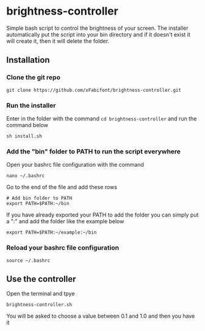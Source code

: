 # brightness-controller

Simple bash script to control the brightness of your screen.
The installer automatically put the script into your bin directory and if it doesn't exist it will create it, then it will delete the folder.

## Installation

### Clone the git repo

```
git clone https://github.com/xFabifont/brightness-controller.git
```

### Run the installer

Enter in the folder with the command ```cd brightness-controller``` and run the command below
```
sh install.sh
```

### Add the "bin" folder to PATH to run the script everywhere

Open your bashrc file configuration with the command

```
nano ~/.bashrc
```

Go to the end of the file and add these rows

```
# Add bin folder to PATH
export PATH=$PATH:~/bin
```

If you have already exported your PATH to add the folder you can simply put a ":" and add the folder like the example below

```
export PATH=$PATH:~/example:~/bin
```
### Reload your bashrc file configuration

```
source ~/.bashrc
```

## Use the controller

Open the terminal and tpye 

```
brightness-controller.sh
```

You will be asked to choose a value between 0.1 and 1.0 and then you have it 
